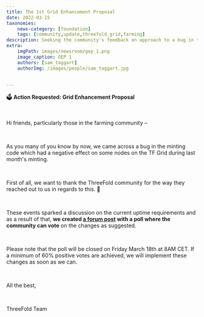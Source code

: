 ```yaml
---
title: The 1st Grid Enhancement Proposal
date: 2022-03-15
taxonomies:
    news-category: [foundation]
    tags: [community,update,threefold_grid,farming]
description: Seeking the community's feedback on approach to a bug in the minting code and related topics.
extra:
    imgPath: images/newsroom/gep_1.png
    image_caption: GEP 1
    authors: [sam_taggart]
    authorImg: /images/people/sam_taggart.jpg
    
    
---
```

🗳 **Action Requested: Grid Enhancement Proposal**

<br/>

Hi friends, particularly those in the farming community –

<br/>

As you many of you know by now, we came across a bug in the minting code which had a negative effect on some nodes on the TF Grid during last month's minting.

<br/>

First of all, we want to thank the ThreeFold community for the way they reached out to us in regards to this. 🙏

<br/>

These events sparked a discussion on the current uptime requirements and as a result of that, **we created [a forum post](https://forum.threefold.io/t/upgrade-proposal-for-minting-code-v3-2/2447) with a poll where the community can vote** on the changes as suggested.

<br/>

Please note that the poll will be closed on Friday March 18th at 8AM CET. If a minimum of 60% positive votes are achieved, we will implement these changes as soon as we can.

<br/>

All the best,

<br/>

ThreeFold Team
